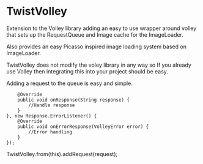 TwistVolley
===========

Extension to the Volley library adding an easy to use wrapper around volley that sets 
up the RequestQueue and Image cache for the ImageLoader.

Also provides an easy Picasso inspired image loading
system based on ImageLoader.

TwistVolley does not modify the voley library in any way so If you already use Volley then integrating this into your project should be easy.

Adding a request to the queue is easy and simple.
```StringRequest request = new StringRequest("http://www.url.com", new Response.Listener<String>() {
    @Override
    public void onResponse(String response) {
        //Handle response
    }
}, new Response.ErrorListener() {
    @Override
    public void onErrorResponse(VolleyError error) {
        //Error handling
    }
});
```

TwistVolley.from(this).addRequest(request);

